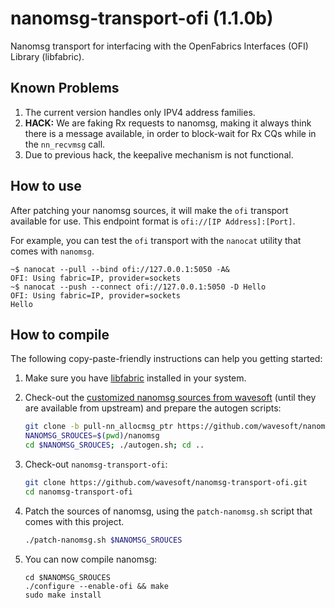 # nanomsg-transport-ofi (1.1.0b)

Nanomsg transport for interfacing with the OpenFabrics Interfaces (OFI) Library (libfabric).

## Known Problems

 1. The current version handles only IPV4 address families.
 2. **HACK:** We are faking Rx requests to nanomsg, making it always think there is a message available, in order to block-wait for Rx CQs while in the `nn_recvmsg` call.
 3. Due to previous hack, the keepalive mechanism is not functional.

## How to use

After patching your nanomsg sources, it will make the `ofi` transport available for use. This endpoint format is `ofi://[IP Address]:[Port]`.

For example, you can test the `ofi` transport with the `nanocat` utility that comes with `nanomsg`.

```
~$ nanocat --pull --bind ofi://127.0.0.1:5050 -A&
OFI: Using fabric=IP, provider=sockets
~$ nanocat --push --connect ofi://127.0.0.1:5050 -D Hello
OFI: Using fabric=IP, provider=sockets
Hello
```

## How to compile

The following copy-paste-friendly instructions can help you getting started:

 1. Make sure you have [libfabric](http://ofiwg.github.io/libfabric/) installed in your system.
 2. Check-out the [customized nanomsg sources from wavesoft](https://github.com/wavesoft/nanomsg) (until they are available from upstream) and prepare the autogen scripts:

    ```sh
    git clone -b pull-nn_allocmsg_ptr https://github.com/wavesoft/nanomsg
    NANOMSG_SROUCES=$(pwd)/nanomsg
    cd $NANOMSG_SROUCES; ./autogen.sh; cd ..
    ```

 3. Check-out `nanomsg-transport-ofi`:

    ```sh
    git clone https://github.com/wavesoft/nanomsg-transport-ofi.git
    cd nanomsg-transport-ofi
    ```
 4. Patch the sources of nanomsg, using the `patch-nanomsg.sh` script that comes with this project.

    ```sh
    ./patch-nanomsg.sh $NANOMSG_SROUCES
    ```
 5. You can now compile nanomsg:

    ```
    cd $NANOMSG_SROUCES
    ./configure --enable-ofi && make
    sudo make install
    ```
